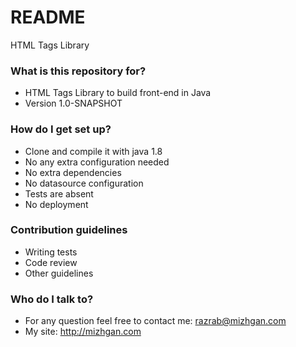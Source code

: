 # README #

HTML Tags Library

### What is this repository for? ###

* HTML Tags Library to build front-end in Java
* Version 1.0-SNAPSHOT

### How do I get set up? ###

* Clone and compile it with java 1.8
* No any extra configuration needed
* No extra dependencies
* No datasource configuration
* Tests are absent
* No deployment

### Contribution guidelines ###

* Writing tests
* Code review
* Other guidelines

### Who do I talk to? ###

* For any question feel free to contact me: razrab@mizhgan.com
* My site: http://mizhgan.com
